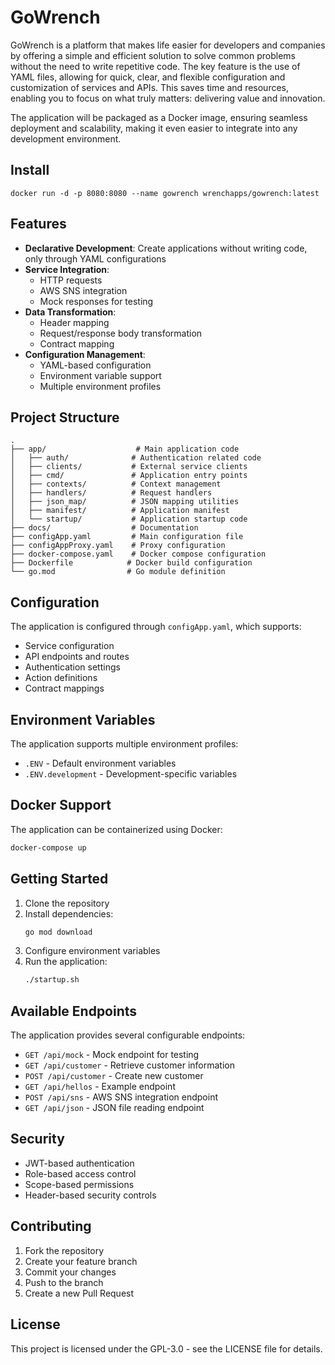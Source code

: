 # GoWrench
GoWrench is a platform that makes life easier for developers and companies by offering a simple and efficient solution to solve common problems without the need to write repetitive code. The key feature is the use of YAML files, allowing for quick, clear, and flexible configuration and customization of services and APIs. This saves time and resources, enabling you to focus on what truly matters: delivering value and innovation.

The application will be packaged as a Docker image, ensuring seamless deployment and scalability, making it even easier to integrate into any development environment.


## Install

```
docker run -d -p 8080:8080 --name gowrench wrenchapps/gowrench:latest
```


## Features

- **Declarative Development**: Create applications without writing code, only through YAML configurations
- **Service Integration**:
  - HTTP requests
  - AWS SNS integration
  - Mock responses for testing
- **Data Transformation**:
  - Header mapping
  - Request/response body transformation
  - Contract mapping
- **Configuration Management**:
  - YAML-based configuration
  - Environment variable support
  - Multiple environment profiles

## Project Structure

```
.
├── app/                    # Main application code
│   ├── auth/              # Authentication related code
│   ├── clients/           # External service clients
│   ├── cmd/               # Application entry points
│   ├── contexts/          # Context management
│   ├── handlers/          # Request handlers
│   ├── json_map/          # JSON mapping utilities
│   ├── manifest/          # Application manifest
│   └── startup/           # Application startup code
├── docs/                  # Documentation
├── configApp.yaml         # Main configuration file
├── configAppProxy.yaml    # Proxy configuration
├── docker-compose.yaml    # Docker compose configuration
├── Dockerfile            # Docker build configuration
└── go.mod                # Go module definition
```

## Configuration

The application is configured through `configApp.yaml`, which supports:

- Service configuration
- API endpoints and routes
- Authentication settings
- Action definitions
- Contract mappings

## Environment Variables

The application supports multiple environment profiles:
- `.ENV` - Default environment variables
- `.ENV.development` - Development-specific variables

## Docker Support

The application can be containerized using Docker:

```bash
docker-compose up
```

## Getting Started

1. Clone the repository
2. Install dependencies:
   ```bash
   go mod download
   ```
3. Configure environment variables
4. Run the application:
   ```bash
   ./startup.sh
   ```

## Available Endpoints

The application provides several configurable endpoints:

- `GET /api/mock` - Mock endpoint for testing
- `GET /api/customer` - Retrieve customer information
- `POST /api/customer` - Create new customer
- `GET /api/hellos` - Example endpoint
- `POST /api/sns` - AWS SNS integration endpoint
- `GET /api/json` - JSON file reading endpoint

## Security

- JWT-based authentication
- Role-based access control
- Scope-based permissions
- Header-based security controls

## Contributing

1. Fork the repository
2. Create your feature branch
3. Commit your changes
4. Push to the branch
5. Create a new Pull Request

## License

This project is licensed under the GPL-3.0 - see the LICENSE file for details.
